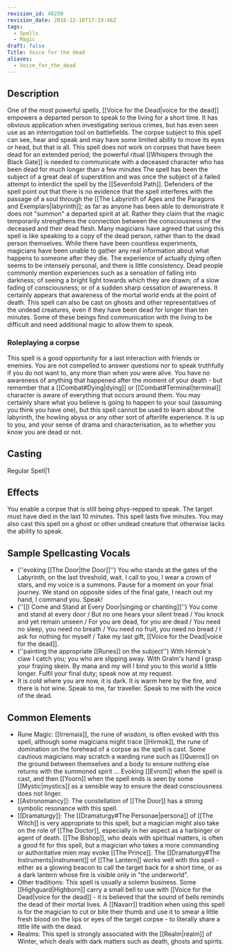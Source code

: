 ```yaml
---
revision_id: 48250
revision_date: 2016-12-10T17:19:46Z
tags:
  - Spells
  - Magic
draft: false
Title: Voice for the dead
aliases:
  - Voice_for_the_dead
---
```

## Description
One of the most powerful spells, [[Voice for the Dead|voice for the dead]] empowers a departed person to speak to the living for a short time. It has obvious application when investigating serious crimes, but has even seen use as an interrogation tool on battlefields. The corpse subject to this spell can see, hear and speak and may have some limited ability to move its eyes or head, but that is all.
This spell does not work on corpses that have been dead for an extended period; the powerful ritual [[Whispers through the Black Gate]] is needed to communicate with a deceased character who has been dead for much longer than a few minutes
The spell has been the subject of a great deal of superstition and was once the subject of a failed attempt to interdict the spell by the [[Sevenfold Path]]. Defenders of the spell point out that there is no evidence that the spell interferes with the passage of a soul through the [[The Labyrinth of Ages and the Paragons and Exemplars|labyrinth]]; as far as anyone has been able to demonstrate it does not "summon" a departed spirit at all. Rather they claim that the magic temporarily strengthens the connection between the consciousness of the deceased and their dead flesh. Many magicians have agreed that using this spell is like speaking to a copy of the dead person, rather than to the dead person themselves.
While there have been countless experiments, magicians have been unable to gather any real information about what happens to someone after they die. The experience of actually dying often seems to be intensely personal, and there is little consistency. Dead people commonly mention experiences such as a sensation of falling into darkness; of seeing a bright light towards which they are drawn; of a slow fading of consciousness; or of a sudden sharp cessation of awareness. It certainly appears that awareness of the mortal world ends at the point of death.
This spell can also be cast on ghosts and other representatives of the undead creatures, even if they have been dead for longer than ten minutes. Some of these beings find communication with the living to be difficult and need additional magic to allow them to speak.
### Roleplaying a corpse
This spell is a good opportunity for a last interaction with friends or enemies. You are not compelled to answer questions nor to speak truthfully if you do not want to, any more than when you were alive. You have no awareness of anything that happened after the moment of your death - but remember that a [[Combat#Dying|dying]] or [[Combat#Terminal|terminal]] character is aware of everything that occurs around them. You may certainly share what you believe is going to happen to your soul (assuming you think you have one), but this spell cannot be used to learn about the labyrinth, the howling abyss or any other sort of afterlife experience.
It is up to you, and your sense of drama and characterisation, as to whether you know you are dead or not.
## Casting
Regular Spell|1
## Effects
You enable a corpse that is still being phys-repped to speak. The target must have died in the last 10 minutes.  This spell lasts five minutes.
You may also cast this spell on a ghost or other undead creature that otherwise lacks the ability to speak.
## Sample Spellcasting Vocals
* (''evoking [[The Door|the Door]]'') You who stands at the gates of the Labyrinth, on the last threshold, wait. I call to you, I wear a crown of stars, and my voice is a summons. Pause for a moment on your final journey. We stand on opposite sides of the final gate, I reach out my hand, I command you. Speak!
* (''[[I Come and Stand at Every Door|singing or chanting]]'') You come and stand at every door  / But no one hears your silent tread / You knock and yet remain unseen / For you are dead, for you are dead / You need no sleep, you need no breath / You need no fruit, you need no bread / I ask for nothing for myself  / Take my last gift, [[Voice for the Dead|voice for the dead]].
* (''painting the appropriate [[Runes]] on the subject'') With Hirmok's claw I catch you; you who are slipping away. With Gralm's hand I grasp your fraying skein. By mana and my will I bind you to this world a little longer. Fulfil your final duty; speak now at my request.
* It is cold where you are now, it is dark. It is warm here by the fire, and there is hot wine. Speak to me, far traveller. Speak to me with the voice of the dead.
## Common Elements
* Rune Magic: [[Irremais]], the rune of wisdom, is often evoked with this spell, although some magicians might trace [[Hirmok]], the rune of domination on the forehead of a corpse as the spell is cast. Some cautious magicians may scratch a warding rune such as [[Queros]] on the ground between themselves and a body to ensure nothing else returns with the summoned spirit ... Evoking [[Evrom]] when the spell is cast, and then [[Yoorn]] when the spell ends is seen by some [[Mystic|mystics]] as a sensible way to ensure the dead consciousness does not linger.
* [[Astronomancy]]: The constellation of [[The Door]] has a strong symbolic resonance with this spell.
* [[Dramaturgy]]: The [[Dramaturgy#The Personae|persona]] of [[The Witch]] is very appropriate to this spell, but a magician might also take on the role of [[The Doctor]], especially in her aspect as a harbinger or agent of death. [[The Bishop]], who deals with spiritual matters, is often a good fit for this spell, but a magician who takes a more commanding or authoritative mien may evoke [[The Prince]]. The [[Dramaturgy#The Instruments|instrument]] of [[The Lantern]] works well with this spell - either as a glowing beacon to call the target back for a short time, or as a dark lantern whose fire is visible only in "the underworld".  
* Other traditions: This spell is usually a solemn business. Some [[Highguard|Highborn]] carry a small bell to use with [[Voice for the Dead|voice for the dead]] - it is believed that the sound of bells reminds the dead of their mortal lives. A [[Navarr]] tradition when using this spell is for the magician to cut or bite their thumb and use it to smear a little fresh blood on the lips or eyes of the target corpse - to literally share a little life with the dead. 
* Realms: This spell is strongly associated with the [[Realm|realm]] of Winter, which deals with dark matters such as death, ghosts and spirits.